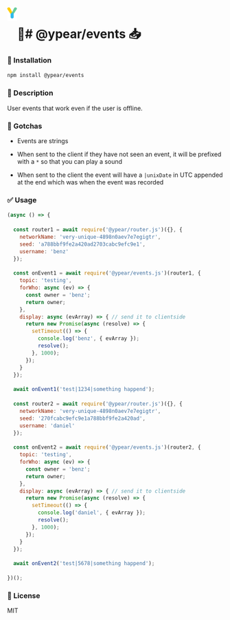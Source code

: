 # <img src="https://github.com/benzmuircroft/temp/blob/main/Yjs.png" height="32" style="vertical-align:40px;"/>🍐# @ypear/events 📥

### 💾 Installation

```sh
npm install @ypear/events
```

### 👀 Description

User events that work even if the user is offline.

### 🤯 Gotchas

- Events are strings

- When sent to the client if they have not seen an event, it will be prefixed with a `*` so that you can play a sound

- When sent to the client the event will have a `|unixDate` in UTC appended at the end which was when the event was recorded

### ✅ Usage

```js
(async () => {

  const router1 = await require('@ypear/router.js')({}, {
    networkName: 'very-unique-4898n0aev7e7egigtr',
    seed: 'a788bbf9fe2a420ad2703cabc9efc9e1',
    username: 'benz'
  });

  const onEvent1 = await require('@ypear/events.js')(router1, {
    topic: 'testing',
    forWho: async (ev) => {
      const owner = 'benz';
      return owner;
    },
    display: async (evArray) => { // send it to clientside
      return new Promise(async (resolve) => {
        setTimeout(() => {
          console.log('benz', { evArray });
          resolve();
        }, 1000);
      });
    }
  });

  await onEvent1('test|1234|something happend');

  const router2 = await require('@ypear/router.js')({}, {
    networkName: 'very-unique-4898n0aev7e7egigtr',
    seed: '270fcabc9efc9e1a788bbf9fe2a420ad',
    username: 'daniel'
  });

  const onEvent2 = await require('@ypear/events.js')(router2, {
    topic: 'testing',
    forWho: async (ev) => {
      const owner = 'benz';
      return owner;
    },
    display: async (evArray) => { // send it to clientside
      return new Promise(async (resolve) => {
        setTimeout(() => {
          console.log('daniel', { evArray });
          resolve();
        }, 1000);
      });
    }
  });

  await onEvent2('test|5678|something happend');

})();
```

### 📜 License

MIT
